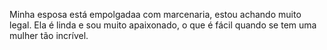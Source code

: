 Minha esposa está empolgadaa com marcenaria, estou achando muito legal.
Ela é linda e sou muito apaixonado, o que é fácil quando se tem uma mulher tão incrível.
